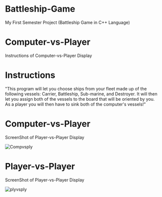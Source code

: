 # Battleship-Game
My First Semester Project (Battleship Game in C++ Language)
# Computer-vs-Player
Instructions of Computer-vs-Player Display
<br>
# Instructions
"This program will let you choose ships from your fleet made up of the following vessels: Carrier, Battleship, Sub-marine, and Destroyer. It will then let you assign both of the vessels to the board that will be oriented by you. As a player you will then have to sink both of the computer's vessels!"
<br>
# Computer-vs-Player

ScreenShot of Player-vs-Player Display

![Compvsply](https://github.com/SidrahMalik/Battleship-Game/assets/158201665/ee72d32b-58fa-4675-acf3-2a3bda9332a0)

# Player-vs-Player

ScreenShot of Player-vs-Player Display

![plyvsply](https://github.com/SidrahMalik/Battleship-Game/assets/158201665/96a9e995-76e1-4281-bc2c-152a138e970c)
